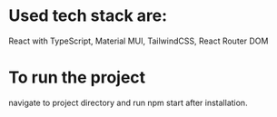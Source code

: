 # Used tech stack are:
  React with TypeScript,
  Material MUI,
  TailwindCSS,
  React Router DOM

# To run the project
  navigate to project directory and run npm start after installation.